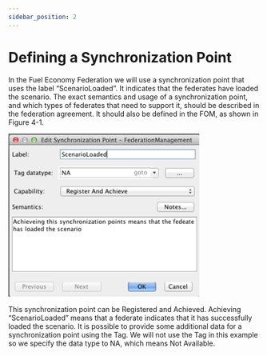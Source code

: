 ```yaml
---
sidebar_position: 2
---
```


# Defining a Synchronization Point

In the Fuel Economy Federation we will use a synchronization point that uses the label “ScenarioLoaded”. It indicates that the federates have loaded the scenario. The exact semantics and usage of a synchronization point, and which types of federates that need to support it, should be described in the federation agreement. It should also be defined in the FOM, as shown in Figure 4-1.

![sync_point.png](img%2Fsync_point.png)

This synchronization point can be Registered and Achieved. Achieving “ScenarioLoaded” means that a federate indicates that it has successfully loaded the scenario. It is possible to provide some additional data for a synchronization point using the Tag. We will not use the Tag in this example so we specify the data type to NA, which means Not Available.

